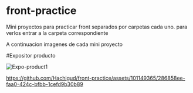 # front-practice
Mini proyectos para practicar front
separados por carpetas cada uno.
para verlos entrar a la carpeta correspondiente

A continuacion imagenes de cada mini proyecto

#Expositor producto


![Expo-product1](https://github.com/Hachigud/front-practice/assets/101149365/fd439909-500a-4558-a908-3ffb2c4ea265)

https://github.com/Hachigud/front-practice/assets/101149365/286858ee-faa0-424c-bfbb-1cefd9b30b89


